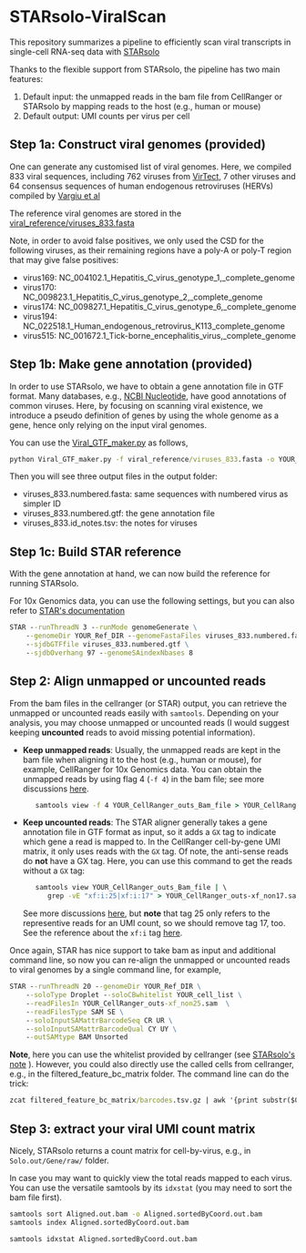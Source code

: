 # STARsolo-ViralScan

This repository summarizes a pipeline to efficiently scan viral transcripts in 
single-cell RNA-seq data with 
[STARsolo](https://github.com/alexdobin/STAR/blob/master/docs/STARsolo.md)

Thanks to the flexible support from STARsolo, the pipeline has two main 
features:

1. Default input: the unmapped reads in the bam file from CellRanger or STARsolo
   by mapping reads to the host (e.g., human or mouse)
2. Default output: UMI counts per virus per cell


## Step 1a: Construct viral genomes (provided)

One can generate any customised list of viral genomes. 
Here, we compiled 833 viral sequences, including 762 viruses from 
[VirTect](https://github.com/WGLab/VirTect),
7 other viruses and 64 consensus sequences of human endogenous retroviruses 
(HERVs) compiled by 
[Vargiu et al](https://retrovirology.biomedcentral.com/articles/10.1186/s12977-015-0232-y)

The reference viral genomes are stored in the 
[viral_reference/viruses_833.fasta](./viral_reference/viruses_833.fasta)

Note, in order to avoid false positives, we only used the CSD for the following
viruses, as their remaining regions have a poly-A or poly-T region that may 
give false positives:
* virus169: NC_004102.1_Hepatitis_C_virus_genotype_1,_complete_genome 
* virus170: NC_009823.1_Hepatitis_C_virus_genotype_2,_complete_genome
* virus174: NC_009827.1_Hepatitis_C_virus_genotype_6,_complete_genome
* virus194: NC_022518.1_Human_endogenous_retrovirus_K113_complete_genome
* virus515: NC_001672.1_Tick-borne_encephalitis_virus,_complete_genome


## Step 1b: Make gene annotation (provided)

In order to use STARsolo, we have to obtain a gene annotation file in GTF 
format. Many databases, e.g., 
[NCBI Nucleotide](https://www.ncbi.nlm.nih.gov/nuccore), have good annotations 
of common viruses. Here, by focusing on scanning viral existence, we introduce a 
pseudo definition of genes by using the whole genome as a gene, hence only 
relying on the input viral genomes.

You can use the [Viral_GTF_maker.py](./Viral_GTF_maker.py) as follows,

```bat
python Viral_GTF_maker.py -f viral_reference/viruses_833.fasta -o YOUR_OUTPUT_DIRECTORY
```

Then you will see three output files in the output folder:
* viruses_833.numbered.fasta: same sequences with numbered virus as simpler ID
* viruses_833.numbered.gtf: the gene annotation file
* viruses_833.id_notes.tsv: the notes for viruses


## Step 1c: Build STAR reference

With the gene annotation at hand, we can now build the reference for running 
STARsolo.

For 10x Genomics data, you can use the following settings, but you can also 
refer to 
[STAR's documentation](https://github.com/alexdobin/STAR/blob/master/doc/STARmanual.pdf)


```bat
STAR --runThreadN 3 --runMode genomeGenerate \
    --genomeDir YOUR_Ref_DIR --genomeFastaFiles viruses_833.numbered.fasta \
    --sjdbGTFfile viruses_833.numbered.gtf \
    --sjdbOverhang 97 --genomeSAindexNbases 8
```


## Step 2: Align unmapped or uncounted reads
From the bam files in the cellranger (or STAR) output, you can retrieve the unmapped
or uncounted reads easily with `samtools`. Depending on your analysis, you may choose
unmapped or uncounted reads (I would suggest keeping **uncounted** reads to avoid 
missing potential information).

* **Keep unmapped reads**:
  Usually, the unmapped reads are kept in the bam file when aligning it to the
  host (e.g., human or mouse), for example, CellRanger for 10x Genomics data.
  You can obtain the unmapped reads by using flag 4 (``-f 4``) in the bam file;
  see more discussions
  [here](https://kb.10xgenomics.com/hc/en-us/articles/360004689632).
  ```bat
     samtools view -f 4 YOUR_CellRanger_outs_Bam_file > YOUR_CellRanger_outs-f_4.sam
  ```

* **Keep uncounted reads**:
  The STAR aligner generally takes a gene annotation file in GTF format as input, so
  it adds a `GX` tag to indicate which gene a read is mapped to. In the CellRanger cell-by-gene UMI
  matrix, it only uses reads with the `GX` tag. Of note, the anti-sense reads do **not** have a
  GX tag. Here, you can use this command to get the reads without a `GX` tag:
  ```bat
     samtools view YOUR_CellRanger_outs_Bam_file | \
        grep -vE "xf:i:25|xf:i:17" > YOUR_CellRanger_outs-xf_non17.sam
  ```

  See more discussions [here](https://kb.10xgenomics.com/hc/en-us/articles/115003710383), but **note** that
  tag 25 only refers to the representive reads for an UMI count, so we should remove tag 17, too.
  See the reference about the `xf:i` tag
  [here](https://support.10xgenomics.com/single-cell-gene-expression/software/pipelines/latest/output/bam#bam-align-tags).
  

Once again, STAR has nice support to take bam as input and additional command 
line, so now you can re-align the unmapped or uncounted reads to viral genomes 
by a single command line, for example,

```bat
STAR --runThreadN 20 --genomeDir YOUR_Ref_DIR \
    --soloType Droplet --soloCBwhitelist YOUR_cell_list \
    --readFilesIn YOUR_CellRanger_outs-xf_non25.sam  \
    --readFilesType SAM SE \
    --soloInputSAMattrBarcodeSeq CR UR \
    --soloInputSAMattrBarcodeQual CY UY \
    --outSAMtype BAM Unsorted 
```

**Note**, here you can use the whitelist provided by cellranger (see 
[STARsolo's note](https://github.com/alexdobin/STAR/blob/master/docs/STARsolo.md)
). However, you could also directly use the called cells from cellranger, e.g.,
in the filtered_feature_bc_matrix folder. The command line can do the trick:

```bat
zcat filtered_feature_bc_matrix/barcodes.tsv.gz | awk '{print substr($0, 1, length($0)-2)}' > YOUR_cell_list
```

## Step 3: extract your viral UMI count matrix
Nicely, STARsolo returns a count matrix for cell-by-virus, e.g., in `Solo.out/Gene/raw/` folder.

In case you may want to quickly view the total reads mapped to each virus. 
You can use the versatile samtools by its ``idxstat`` (you may need to sort the 
bam file first).

```bat
samtools sort Aligned.out.bam -o Aligned.sortedByCoord.out.bam
samtools index Aligned.sortedByCoord.out.bam

samtools idxstat Aligned.sortedByCoord.out.bam
```

